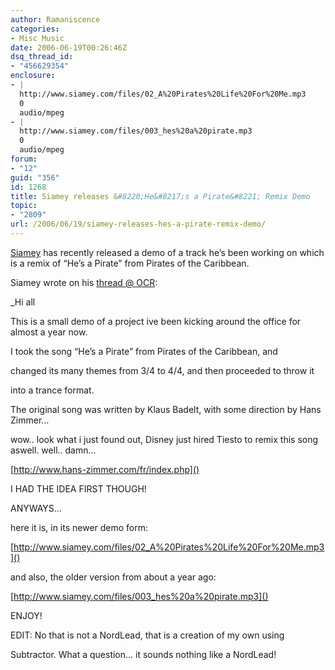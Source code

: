 ```yaml
---
author: Ramaniscence
categories:
- Misc Music
date: 2006-06-19T00:26:46Z
dsq_thread_id:
- "456629354"
enclosure:
- |
  http://www.siamey.com/files/02_A%20Pirates%20Life%20For%20Me.mp3
  0
  audio/mpeg
- |
  http://www.siamey.com/files/003_hes%20a%20pirate.mp3
  0
  audio/mpeg
forum:
- "12"
guid: "356"
id: 1268
title: Siamey releases &#8220;He&#8217;s a Pirate&#8221; Remix Demo
topic:
- "2809"
url: /2006/06/19/siamey-releases-hes-a-pirate-remix-demo/
---
```


[Siamey]() has recently released a demo of a track he&#8217;s been working on which is a remix of &#8220;He&#8217;s a Pirate&#8221; from Pirates of the Caribbean.
  
Siamey wrote on his [thread @ OCR]():

_Hi all</p> 

This is a small demo of a project ive been kicking around the office for almost a year now.

I took the song &#8220;He&#8217;s a Pirate&#8221; from Pirates of the Caribbean, and
  
changed its many themes from 3/4 to 4/4, and then proceeded to throw it
  
into a trance format.

The original song was written by Klaus Badelt, with some direction by Hans Zimmer&#8230;

wow.. look what i just found out, Disney just hired Tiesto to remix this song aswell. well.. damn&#8230;
  

  
[http://www.hans-zimmer.com/fr/index.php]()

I HAD THE IDEA FIRST THOUGH! 

ANYWAYS&#8230;

here it is, in its newer demo form:
  

  
[http://www.siamey.com/files/02_A%20Pirates%20Life%20For%20Me.mp3]()

and also, the older version from about a year ago:
  

  
[http://www.siamey.com/files/003_hes%20a%20pirate.mp3]()

ENJOY!

EDIT: No that is not a NordLead, that is a creation of my own using
  
Subtractor. What a question&#8230; it sounds nothing like a NordLead!</em>